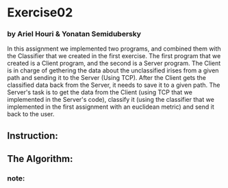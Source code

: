 # Exercise02
### by Ariel Houri & Yonatan Semidubersky

In this assignment we implemented two programs, and combined them with the Classifier that we created in the first exercise. The first program that we created is a Client program, and the second is a Server program.
The Client is in charge of gethering the data about the unclassified irises from a given path and sending it to the Server (Using TCP). After the Client gets the classified data back from the Server, it needs to save it to a given path.
The Server's task is to get the data from the Client (using TCP that we implemented in the Server's code), classify it (using the classifier that we implemented in the first assignment with an euclidean metric) and send it back to the user.


## Instruction:

## The Algorithm:

### note:

